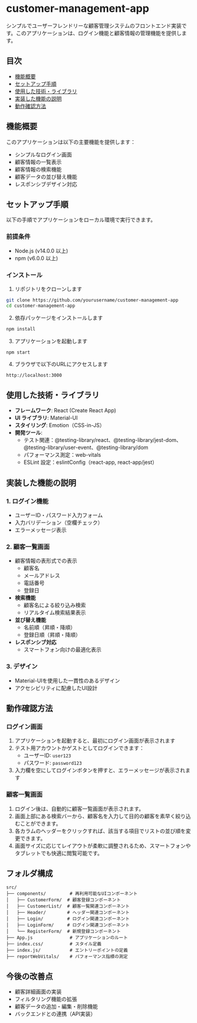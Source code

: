 # customer-management-app

シンプルでユーザーフレンドリーな顧客管理システムのフロントエンド実装です。このアプリケーションは、ログイン機能と顧客情報の管理機能を提供します。

## 目次

- [機能概要](#機能概要)
- [セットアップ手順](#セットアップ手順)
- [使用した技術・ライブラリ](#使用した技術ライブラリ)
- [実装した機能の説明](#実装した機能の説明)
- [動作確認方法](#動作確認方法)

## 機能概要

このアプリケーションは以下の主要機能を提供します：

- シンプルなログイン画面
- 顧客情報の一覧表示
- 顧客情報の検索機能
- 顧客データの並び替え機能
- レスポンシブデザイン対応

## セットアップ手順

以下の手順でアプリケーションをローカル環境で実行できます。

### 前提条件

- Node.js (v14.0.0 以上)
- npm (v6.0.0 以上)

### インストール

1. リポジトリをクローンします

```bash
git clone https://github.com/yourusername/customer-management-app
cd customer-management-app
```

2. 依存パッケージをインストールします

```bash
npm install
```

3. アプリケーションを起動します

```bash
npm start
```

4. ブラウザで以下のURLにアクセスします

```
http://localhost:3000
```

## 使用した技術・ライブラリ

- **フレームワーク**: React (Create React App)
- **UI ライブラリ**: Material-UI
- **スタイリング**: Emotion（CSS-in-JS）
- **開発ツール**:
  - テスト関連：@testing-library/react、@testing-library/jest-dom、@testing-library/user-event、@testing-library/dom
  - パフォーマンス測定：web-vitals
  - ESLint 設定：eslintConfig（react-app, react-app/jest）

## 実装した機能の説明

### 1. ログイン機能

- ユーザーID・パスワード入力フォーム
- 入力バリデーション（空欄チェック）
- エラーメッセージ表示

### 2. 顧客一覧画面

- 顧客情報の表形式での表示
  - 顧客名
  - メールアドレス
  - 電話番号
  - 登録日
- **検索機能**
  - 顧客名による絞り込み検索
  - リアルタイム検索結果表示
- **並び替え機能**
  - 名前順（昇順・降順）
  - 登録日順（昇順・降順）
- **レスポンシブ対応**
  - スマートフォン向けの最適化表示

### 3. デザイン

- Material-UIを使用した一貫性のあるデザイン
- アクセシビリティに配慮したUI設計

## 動作確認方法

### ログイン画面

1. アプリケーションを起動すると、最初にログイン画面が表示されます
2. テスト用アカウントかゲストとしてログインできます：
   - ユーザーID: `user123`
   - パスワード: `password123`
3. 入力欄を空にしてログインボタンを押すと、エラーメッセージが表示されます

### 顧客一覧画面

1. ログイン後は、自動的に顧客一覧画面が表示されます。
2. 画面上部にある検索バーから、顧客名を入力して目的の顧客を素早く絞り込むことができます。
3. 各カラムのヘッダーをクリックすれば、該当する項目でリストの並び順を変更できます。
5. 画面サイズに応じてレイアウトが柔軟に調整されるため、スマートフォンやタブレットでも快適に閲覧可能です。

## フォルダ構成

```
src/
├── components/         # 再利用可能なUIコンポーネント
│   ├── CustomerForm/  # 顧客登録コンポーネント
│   ├── CustomerList/  # 顧客一覧関連コンポーネント
│   ├── Header/        # ヘッダー関連コンポーネント
│   ├── Login/         # ログイン関連コンポーネント
│   ├── LoginForm/     # ログイン関連コンポーネント
│   └── RegisterForm/  # 新規登録コンポーネント
├── App.js              # アプリケーションのルート
├── index.css/          # スタイル定義
├── index.js/           # エントリーポイントの定義
├── reportWebVitals/    # パフォーマンス指標の測定
```

## 今後の改善点

- 顧客詳細画面の実装
- フィルタリング機能の拡張
- 顧客データの追加・編集・削除機能
- バックエンドとの連携（API実装）
